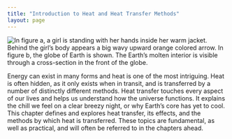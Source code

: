 ```yaml
---
title: "Introduction to Heat and Heat Transfer Methods"
layout: page
---
```







 ![In figure a, a girl is standing with her hands inside her warm jacket. Behind the girl&#x2019;s body appears a big wavy upward orange colored arrow. In figure b, the globe of Earth is shown. The Earth&#x2019;s molten interior is visible through a cross-section in the front of the globe.](../resources/Figure_15_00_01.jpg "(a) The chilling effect of a clear breezy night is produced by the wind and by radiative heat transfer to cold outer space. (b) There was once great controversy about the Earth&#x2019;s age, but it is now generally accepted to be about 4.5 billion years old. Much of the debate is centered on the Earth&#x2019;s molten interior. According to our understanding of heat transfer, if the Earth is really that old, its center should have cooled off long ago. The discovery of radioactivity in rocks revealed the source of energy that keeps the Earth&#x2019;s interior molten, despite heat transfer to the surface, and from there to cold outer space.")

Energy can exist in many forms and heat is one of the most intriguing. Heat is often hidden, as it only exists when in transit, and is transferred by a number of distinctly different methods. Heat transfer touches every aspect of our lives and helps us understand how the universe functions. It explains the chill we feel on a clear breezy night, or why Earth’s core has yet to cool. This chapter defines and explores heat transfer, its effects, and the methods by which heat is transferred. These topics are fundamental, as well as practical, and will often be referred to in the chapters ahead.
